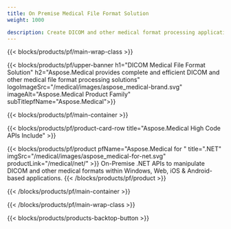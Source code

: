 ```yaml
---
title: On Premise Medical File Format Solution 
weight: 1000

description: Create DICOM and other medical format processing applications using Aspose Medical On-Premise APIs
---
```


{{< blocks/products/pf/main-wrap-class >}}

{{< blocks/products/pf/upper-banner h1="DICOM Medical File Format Solution" h2="Aspose.Medical provides complete and efficient DICOM and other medical file format processing solutions" logoImageSrc="/medical/images/aspose_medical-brand.svg" imageAlt="Aspose.Medical Product Family" subTitlepfName="Aspose.Medical">}}

{{< blocks/products/pf/main-container >}}

{{< blocks/products/pf/product-card-row title="Aspose.Medical High Code APIs Include" >}}

{{< blocks/products/pf/product pfName="Aspose.Medical for " title=".NET" imgSrc="/medical/images/aspose_medical-for-net.svg" productLink="/medical/net/" >}}
On-Premise .NET APIs to manipulate DICOM and other medical formats within Windows, Web, iOS & Android-based applications.
{{< /blocks/products/pf/product >}}

{{< /blocks/products/pf/main-container >}}

{{< /blocks/products/pf/main-wrap-class >}}

{{< blocks/products/products-backtop-button >}}